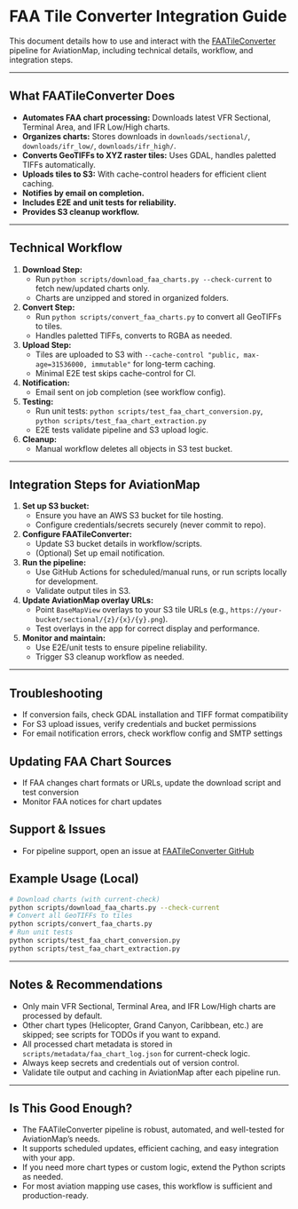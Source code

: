 # FAA Tile Converter Integration Guide

This document details how to use and interact with the [FAATileConverter](https://github.com/VuNKhoi/FAATileConverter) pipeline for AviationMap, including technical details, workflow, and integration steps.

---

## What FAATileConverter Does
- **Automates FAA chart processing:** Downloads latest VFR Sectional, Terminal Area, and IFR Low/High charts.
- **Organizes charts:** Stores downloads in `downloads/sectional/`, `downloads/ifr_low/`, `downloads/ifr_high/`.
- **Converts GeoTIFFs to XYZ raster tiles:** Uses GDAL, handles paletted TIFFs automatically.
- **Uploads tiles to S3:** With cache-control headers for efficient client caching.
- **Notifies by email on completion.**
- **Includes E2E and unit tests for reliability.**
- **Provides S3 cleanup workflow.**

---

## Technical Workflow
1. **Download Step:**
   - Run `python scripts/download_faa_charts.py --check-current` to fetch new/updated charts only.
   - Charts are unzipped and stored in organized folders.
2. **Convert Step:**
   - Run `python scripts/convert_faa_charts.py` to convert all GeoTIFFs to tiles.
   - Handles paletted TIFFs, converts to RGBA as needed.
3. **Upload Step:**
   - Tiles are uploaded to S3 with `--cache-control "public, max-age=31536000, immutable"` for long-term caching.
   - Minimal E2E test skips cache-control for CI.
4. **Notification:**
   - Email sent on job completion (see workflow config).
5. **Testing:**
   - Run unit tests: `python scripts/test_faa_chart_conversion.py`, `python scripts/test_faa_chart_extraction.py`
   - E2E tests validate pipeline and S3 upload logic.
6. **Cleanup:**
   - Manual workflow deletes all objects in S3 test bucket.

---

## Integration Steps for AviationMap
1. **Set up S3 bucket:**
   - Ensure you have an AWS S3 bucket for tile hosting.
   - Configure credentials/secrets securely (never commit to repo).
2. **Configure FAATileConverter:**
   - Update S3 bucket details in workflow/scripts.
   - (Optional) Set up email notification.
3. **Run the pipeline:**
   - Use GitHub Actions for scheduled/manual runs, or run scripts locally for development.
   - Validate output tiles in S3.
4. **Update AviationMap overlay URLs:**
   - Point `BaseMapView` overlays to your S3 tile URLs (e.g., `https://your-bucket/sectional/{z}/{x}/{y}.png`).
   - Test overlays in the app for correct display and performance.
5. **Monitor and maintain:**
   - Use E2E/unit tests to ensure pipeline reliability.
   - Trigger S3 cleanup workflow as needed.

---

## Troubleshooting
- If conversion fails, check GDAL installation and TIFF format compatibility
- For S3 upload issues, verify credentials and bucket permissions
- For email notification errors, check workflow config and SMTP settings

## Updating FAA Chart Sources
- If FAA changes chart formats or URLs, update the download script and test conversion
- Monitor FAA notices for chart updates

## Support & Issues
- For pipeline support, open an issue at [FAATileConverter GitHub](https://github.com/VuNKhoi/FAATileConverter/issues)

## Example Usage (Local)
```bash
# Download charts (with current-check)
python scripts/download_faa_charts.py --check-current
# Convert all GeoTIFFs to tiles
python scripts/convert_faa_charts.py
# Run unit tests
python scripts/test_faa_chart_conversion.py
python scripts/test_faa_chart_extraction.py
```

---

## Notes & Recommendations
- Only main VFR Sectional, Terminal Area, and IFR Low/High charts are processed by default.
- Other chart types (Helicopter, Grand Canyon, Caribbean, etc.) are skipped; see scripts for TODOs if you want to expand.
- All processed chart metadata is stored in `scripts/metadata/faa_chart_log.json` for current-check logic.
- Always keep secrets and credentials out of version control.
- Validate tile output and caching in AviationMap after each pipeline run.

---

## Is This Good Enough?
- The FAATileConverter pipeline is robust, automated, and well-tested for AviationMap’s needs.
- It supports scheduled updates, efficient caching, and easy integration with your app.
- If you need more chart types or custom logic, extend the Python scripts as needed.
- For most aviation mapping use cases, this workflow is sufficient and production-ready.

